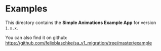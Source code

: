 # Examples

This directory contains the **Simple Animations Example App** for version `1.x.x`.

You can also find it on github: https://github.com/felixblaschke/sa_v1_migration/tree/master/example
